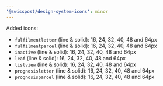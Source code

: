 ```yaml
---
'@swisspost/design-system-icons': minor
---
```


Added icons:

- `fulfilmentletter` (line & solid): 16, 24, 32, 40, 48 and 64px
- `fulfilmentparcel` (line & solid): 16, 24, 32, 40, 48 and 64px
- `inactive` (line & solid): 16, 24, 32, 40, 48 and 64px
- `leaf` (line & solid): 16, 24, 32, 40, 48 and 64px
- `listview` (line & solid): 16, 24, 32, 40, 48 and 64px
- `prognosisletter` (line & solid): 16, 24, 32, 40, 48 and 64px
- `prognosisparcel` (line & solid): 16, 24, 32, 40, 48 and 64px